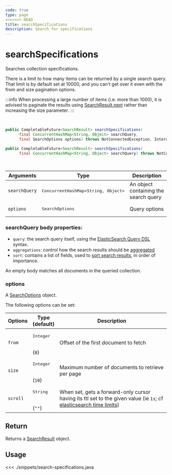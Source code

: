 ```yaml
---
code: true
type: page
<<<<<<< HEAD
title: searchSpecifications
description: Search for specifications
---
```


# searchSpecifications


Searches collection specifications.

There is a limit to how many items can be returned by a single search query.
That limit is by default set at 10000, and you can't get over it even with the from and size pagination options.

:::info
When processing a large number of items (i.e. more than 1000), it is advised to paginate the results using [SearchResult.next](/sdk/java/3/core-classes/search-result/next) rather than increasing the size parameter.
:::

<br/>

```java
public CompletableFuture<SearchResult> searchSpecifications(
      final ConcurrentHashMap<String, Object> searchQuery,
      final SearchOptions options) throws NotConnectedException, InternalException

public CompletableFuture<SearchResult> searchSpecifications(
      final ConcurrentHashMap<String, Object> searchQuery) throws NotConnectedException, InternalException
```

<br/>

| Arguments | Type              | Description                           |
| --------- | ----------------- | ------------------------------------- |
| `searchQuery`    | <pre>ConcurrentHashMap<String, Object></pre> | An object containing the search query |
| `options` | <pre>SearchOptions</pre> | Query options                         |

### searchQuery body properties:

- `query`: the search query itself, using the [ElasticSearch Query DSL](https://www.elastic.co/guide/en/elasticsearch/reference/7.4/query-dsl.html) syntax.
- `aggregations`: control how the search results should be [aggregated](https://www.elastic.co/guide/en/elasticsearch/reference/7.4/search-aggregations.html)
- `sort`: contains a list of fields, used to [sort search results](https://www.elastic.co/guide/en/elasticsearch/reference/7.4/search-request-sort.html), in order of importance.

An empty body matches all documents in the queried collection.

### options

A [SearchOptions](/sdk/java/3/core-classes/search-options) object.

The following options can be set:

| Options    | Type<br/>(default)              | Description                                                                                                                                                                                                       |
| ---------- | ------------------------------- | ----------------------------------------------------------------------------------------------------------------------------------------------------------------------------------------------------------------- |
| `from`     | <pre>Integer</pre><br/>(`0`)    | Offset of the first document to fetch                                                                                                                                                                             |
| `size`     | <pre>Integer</pre><br/>(`10`)   | Maximum number of documents to retrieve per page                                                                                                                                                                  |
| `scroll`   | <pre>String</pre><br/>(`""`)    | When set, gets a forward-only cursor having its ttl set to the given value (ie `1s`; cf [elasticsearch time limits](https://www.elastic.co/guide/en/elasticsearch/reference/7.3/common-options.html#time-units)) |

 ## Return

 Returns a [SearchResult](/sdk/java/3/core-classes/search-result) object.


## Usage

<<< ./snippets/search-specifications.java

